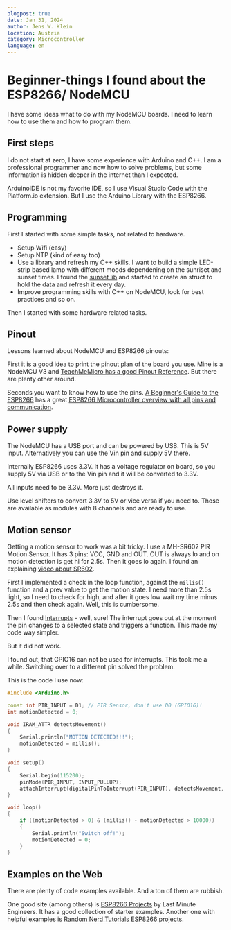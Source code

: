 ```yaml
---
blogpost: true
date: Jan 31, 2024
author: Jens W. Klein
location: Austria
category: Microcontroller
language: en
---
```



# Beginner-things I found about the ESP8266/ NodeMCU

I have some ideas what to do with my NodeMCU boards.
I need to learn how to use them and how to program them.

## First steps

I do not start at zero, I have some experience with Arduino and C++.
I am a professional programmer and now how to solve problems, but some information is hidden deeper in the internet than I expected.

ArduinoIDE is not my favorite IDE, so I use Visual Studio Code with the Platform.io extension.
But I use the Arduino Library with the ESP8266.

## Programming

First I started with some simple tasks, not related to hardware.
- Setup Wifi (easy)
- Setup NTP (kind of easy too)
- Use a library and refresh my C++ skills.
  I want to build a simple LED-strip based lamp with different moods dependening on the sunriset and sunset times.
  I found the [sunset lib](http://buelowp.github.io/sunset/html/index.html) and started to create an struct to hold the data and refresh it every day.
- Improve programming skills with C++ on NodeMCU, look for best practices and so on.

Then I started with some hardware related tasks.

## Pinout

Lessons learned about NodeMCU and ESP8266 pinouts:

First it is a good idea to print the pinout plan of the board you use.
Mine is a NodeMCU V3 and [TeachMeMicro has a good Pinout Reference](https://teachmemicro.com/nodemcu-pinout/).
But there are plenty other around.

Seconds you want to know how to use the pins.
[A Beginner's Guide to the ESP8266](https://tttapa.github.io/ESP8266/Chap01%20-%20ESP8266.html) has a great [ESP8266 Microcontroller overview with all pins and communication](https://tttapa.github.io/ESP8266/Chap02%20-%20Hardware.html).


## Power supply

The NodeMCU has a USB port and can be powered by USB.
This is 5V input.
Alternatively you can use the Vin pin and supply 5V there.

Internally ESP8266 uses 3.3V.
It has a voltage regulator on board, so you supply 5V via USB or to the Vin pin and it will be converted to 3.3V.

All inputs need to be 3.3V. More just destroys it.

Use level shifters to convert 3.3V to 5V or vice versa if you need to.
Those are available as modules with 8 channels and are ready to use.

## Motion sensor

Getting a motion sensor to work was a bit tricky.
I use a MH-SR602 PIR Motion Sensor. It has 3 pins: VCC, GND and OUT.
OUT is always lo and on motion detection is get hi for 2.5s.
Then it goes lo again.
I found an explaining [video about SR602](https://www.youtube.com/watch?v=Ho8oLNZkQF8).

First I implemented a check in the loop function, against the `millis()` function and a prev value to get the motion state.
I need more than 2.5s light, so I need to check for high, and after it goes low wait my time minus 2.5s and then check again.
Well, this is cumbersome.

Then I found [Interrupts](https://randomnerdtutorials.com/interrupts-timers-esp8266-arduino-ide-nodemcu/)  - well, sure! The interrupt goes out at the moment the pin changes to a selected state and triggers a function.
This made my code way simpler.

But it did not work.

I found out, that GPIO16 can not be used for interrupts.
This took me a while.
Switching over to a different pin solved the problem.

This is the code I use now:

```c++
#include <Arduino.h>

const int PIR_INPUT = D1; // PIR Sensor, don't use D0 (GPIO16)!
int motionDetected = 0;

void IRAM_ATTR detectsMovement()
{
    Serial.println("MOTION DETECTED!!!");
    motionDetected = millis();
}

void setup()
{
    Serial.begin(115200);
    pinMode(PIR_INPUT, INPUT_PULLUP);
    attachInterrupt(digitalPinToInterrupt(PIR_INPUT), detectsMovement, FALLING);
}

void loop()
{
    if ((motionDetected > 0) & (millis() - motionDetected > 10000))
    {
        Serial.println("Switch off!");
        motionDetected = 0;
    }
}
```

## Examples on the Web

There are plenty of code examples available.
And a ton of them are rubbish.

One good site (among others) is [ESP8266 Projects](https://lastminuteengineers.com/electronics/esp8266-projects/) by Last Minute Engineers. It has a good collection of starter examples.
Another one with helpful examples is [Random Nerd Tutorials ESP8266 projects](https://randomnerdtutorials.com/projects-esp8266/).

